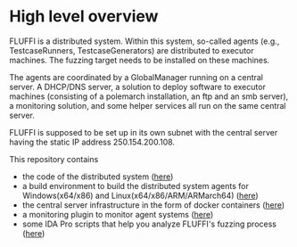 <!---
Copyright 2017-2020 Siemens AG

Permission is hereby granted, free of charge, to any person obtaining a
copy of this software and associated documentation files (the
"Software"), to deal in the Software without restriction, including without
limitation the rights to use, copy, modify, merge, publish, distribute,
sublicense, and/or sell copies of the Software, and to permit persons to whom the
Software is furnished to do so, subject to the following conditions:

The above copyright notice and this permission notice shall be
included in all copies or substantial portions of the Software.

THE SOFTWARE IS PROVIDED "AS IS", WITHOUT WARRANTY OF ANY KIND, EXPRESS
OR IMPLIED, INCLUDING BUT NOT LIMITED TO THE WARRANTIES OF
MERCHANTABILITY, FITNESS FOR A PARTICULAR PURPOSE AND NONINFRINGEMENT. IN NO EVENT
SHALL THE AUTHORS OR COPYRIGHT HOLDERS BE LIABLE FOR ANY CLAIM, DAMAGES OR
OTHER LIABILITY, WHETHER IN AN ACTION OF CONTRACT, TORT OR OTHERWISE,
ARISING FROM, OUT OF OR IN CONNECTION WITH THE SOFTWARE OR THE USE OR OTHER
DEALINGS IN THE SOFTWARE.

Author(s): Thomas Riedmaier
-->

# High level overview

FLUFFI is a distributed system. Within this system, so-called agents (e.g., TestcaseRunners, TestcaseGenerators) are distributed to executor machines. The fuzzing target needs to be installed on these machines.

The agents are coordinated by a GlobalManager running on a central server. A DHCP/DNS server, a solution to deploy software to executor machines (consisting of a polemarch installation, an ftp and an smb server), a monitoring solution, and some helper services all run on the same central server.

FLUFFI is supposed to be set up in its own subnet with the central server having the static IP address 250.154.200.108.

This repository contains 
- the code of the distributed system ([here](core))
- a build environment to build the distributed system agents for Windows(x64/x86) and Linux(x64/x86/ARM/ARMarch64) ([here](build))
- the central server infrastructure in the form of docker containers ([here](srv))
- a monitoring plugin to monitor agent systems ([here](monitoring_client))
- some IDA Pro scripts that help you analyze FLUFFI's fuzzing process ([here](ida_scripts))
